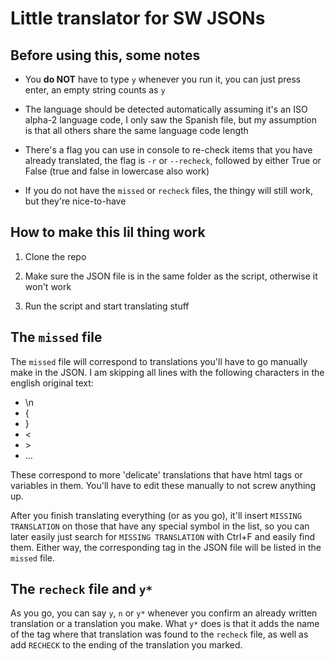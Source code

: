 # Little translator for SW JSONs

## Before using this, some notes

- You **do NOT** have to type `y` whenever you run it, you can just press enter, an empty string counts as `y`

- The language should be detected automatically assuming it's an ISO alpha-2 language code, I only saw the Spanish file, but my assumption is that all others share the same language code length

- There's a flag you can use in console to re-check items that you have already translated, the flag is `-r` or `--recheck`, followed by either True or False (true and false in lowercase also work)

- If you do not have the `missed` or `recheck` files, the thingy will still work, but they're nice-to-have

## How to make this lil thing work

1. Clone the repo

2. Make sure the JSON file is in the same folder as the script, otherwise it won't work
  
3. Run the script and start translating stuff

## The `missed` file

The `missed` file will correspond to translations you'll have to go manually make in the JSON. I am skipping all lines with the following characters in the english original text: 
- \n
- {
- }
- <
- \>
- …

These correspond to more 'delicate' translations that have html tags or variables in them. You'll have to edit these manually to not screw anything up.

After you finish translating everything (or as you go), it'll insert `MISSING TRANSLATION` on those that have any special symbol in the list, so you can later easily just search for `MISSING TRANSLATION` with Ctrl+F and easily find them. Either way, the corresponding tag in the JSON file will be listed in the `missed` file.

## The `recheck` file and `y*`

As you go, you can say `y`, `n` or `y*` whenever you confirm an already written translation or a translation you make. What `y*` does is that it adds the name of the tag where that translation was found to the `recheck` file, as well as add `RECHECK` to the ending of the translation you marked.
